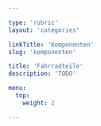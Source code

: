 ```yaml
---

type: 'rubric'
layout: 'categories'

linkTitle: 'Komponenten'
slug: 'komponenten'

title: 'Fahrradteile'
description: 'TODO'

menu:
  top:
    weight: 2

---
```

